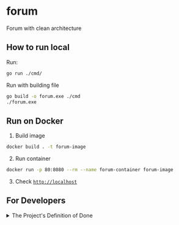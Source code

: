 # forum
Forum with clean architecture

## How to run local
Run:
```bash
go run ./cmd/
```

Run with building file
```bash
go build -o forum.exe ./cmd
./forum.exe
```

## Run on Docker
1. Build image
```bash
docker build . -t forum-image
```
2. Run container
```bash
docker run -p 80:8080 --rm --name forum-container forum-image
```
3. Check [`http://localhost`](http://localhost:80)

## For Developers
<details>
<summary>The Project's Definition of Done</summary>

> It helps to you write forum with this order

**Preparing**
- [x] Configs (config files or params)
- [x] Database schema
- [x] Create and Connect to DB
- [x] Write dockerfile

**Logic**
- [x] sign-up
- [x] sign-in
- [x] middleware (session tracker)
- [x] post-create
- [x] post-view
- [x] main-page
- [x] post-delete
- [x] post-edit-page
- [x] post-page (likes, comments)
- [x] posts-own
- [x] posts-voted
- [x] comment-create 
- [x] comment-delete
- [x] comments (likes)
- [x] posts-categories-page (filtering, posts)

**Opt**
- [ ] Makrdown
  - [ ] About project (Description)
  - [x] How To Run (Examples)
</details>

